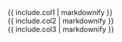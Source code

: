 <div class="row row-cols-sm-1 row-cols-md-2 row-cols-lg-3">
    <div class="col">
        {{ include.col1 | markdownify }}
    </div>
    <div class="col">
        {{ include.col2 | markdownify }}
    </div>
    <div class="col">
        {{ include.col3 | markdownify }}
    </div>
</div>
